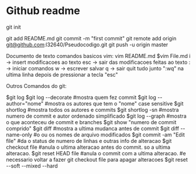 # Github readme


git init

git add README.md
git commit -m "first commit"
git remote add origin git@github.com:l32640/Pseudocodigo.git
git push -u origin master

Documento de texto comandos basicos vim:
vim README.md
$vim File.md
i -> insert modificacoes ao texto
esc -> sair das modificacoes feitas ao texto
: -> iniciar comandos
w -> escrever salvar
q -> sair quit
tudo junto ":wq" na ultima linha depois de pressionar a tecla "esc"

Outros Comandos do git:

$git log
$git log --decorate       #mostra quem fez commit
$git log --author="nome"  #mostra os autores que tem o "nome" case sensitive
$git shortlog             #mostra todos os autores e commits
$git shortlog -sn         #mostra numero de commit e autor ordenado simplificado
$git log --graph          #mostra o que aconteceu de commit e branches
$git show "numero de commit comprido"
$git diff                 #mostra a ultima mudanca antes de commit
$git diff --name-only     #o ou os nomes de arquivo modificados
$git commit -am "Edit file"  #da o status de numero de linhas e outras info de alteracao
$git checkout file        #anula o ultima alteracao antes do commit. so a ultima alteracao.
$git reset HEAD file      #anula o commit com a ultima alteracao.
			  #e necessario voltar a fazer git checkout file para apagar alteracoes
$git reset --soft --mixed --hard
